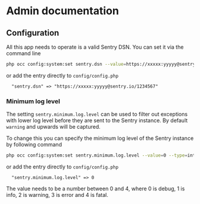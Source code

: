 # Admin documentation

## Configuration

All this app needs to operate is a valid Sentry DSN. You can set it via the command line

```bash
php occ config:system:set sentry.dsn --value=https://xxxxx:yyyyy@sentry.io/1234567
```

or add the entry directly to `config/config.php`

```
  "sentry.dsn" => "https://xxxxx:yyyyy@sentry.io/1234567"
```

### Minimum log level

The setting `sentry.minimum.log.level` can be used to filter out exceptions with lower log level before they are sent to the Sentry instance. By default `warning` and upwards will be captured.

To change this you can specify the minimum log level of the Sentry instance by following command

``` bash
php occ config:system:set sentry.minimum.log.level --value=0 --type=integer
```

or add the entry directly to `config/config.php`

```
  "sentry.minimum.log.level" => 0
```

The value needs to be a number between 0 and 4, where 0 is debug, 1 is info, 2 is warning, 3 is error and 4 is fatal.
